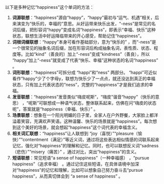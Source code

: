 以下是多种记忆“happiness”这个单词的方法：
1. **词源联想**：“happiness”源自“happy”，“happy”最初与“运气、机遇”相关，后来演变为“快乐的，幸福的”意思。从好运带来快乐出发，“-ness”是常见的名词后缀，把形容词“happy”变成名词“happiness”，即表示“幸福、快乐”这种状态，联想生活中好运降临带来的开心感受，帮助记住“happiness”。
2. **词根词缀联想**：“happy”本身可看作基础部分，意为“快乐的” ，而“-ness”是一个很常见的抽象名词后缀，加在形容词后构成抽象名词，表性质、状态、程度等。比如“kind”（善良的）加上“-ness”变成“kindness”（善良），所以 “happy”加上“-ness”就变成了代表“快乐、幸福”这种状态的名词“happiness” 。
3. **词形联想**：“happiness”可拆分成 “happi”和“ness” 两部分。 “happi”可近似看作“happy”少了个字母y，联想为快乐少了一点点，就还没达到真正的幸福状态，只有加上代表状态的“ness”，完整的“happiness”才是我们追求的幸福。
4. **发音联想**：“happiness”发音类似“嗨皮呢斯”，“嗨皮”谐音“happy”（快乐的意思） ，“呢斯”可联想成一种语气状态，整体联系起来，仿佛在问“嗨皮的状态呢”，答案就是“happiness（幸福、快乐）” 。
5. **场景联想**：想象在一个阳光明媚的日子里，全家人在户外野餐，大家脸上都洋溢着笑容，充满欢声笑语。这种温馨、快乐的场景就是“happiness”。每次想到这个美好的场景，就会想起“happiness”这个词代表的幸福含义。
6. **相关词汇联想**：“happiness”让人联想到 “joy（喜悦）”“pleasure（愉快）”“contentment（满足）”等近义词，通过将这些表达相似情感的词联系起来记忆，强化对“happiness”的理解和记忆。同时，也可以联想反义词“sadness（悲伤）”“misery（痛苦）” ，通过对比，突出“happiness”的含义。
7. **短语联想**：常见短语“a sense of happiness”（一种幸福感） ，“pursue happiness”（追求幸福） 。通过记住这些短语，在具体语境中加深对“happiness”的记忆和理解，比如可以想象自己努力奋斗去“pursue happiness”，从而真切体会到 “a sense of happiness” 。 